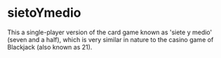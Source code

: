 # sietoYmedio

This a single-player version of the card game known as 'siete y medio' (seven and a half), which is very similar in nature to the casino game of Blackjack (also known as 21).
